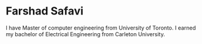 # Farshad Safavi
I have Master of computer engineering from University of Toronto. I earned my bachelor of Electrical Engineering from Carleton University.
